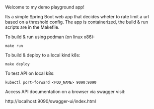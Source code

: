 ######

Welcome to my demo playground app!

Its a simple Spring Boot web app that decides wheter to rate limit a url based on a threshold config.
The app is containerized, the build & run scripts are in the Makefile.

To build & run using podman (on linux x86):
```
make run
```

To build & deploy to a local kind k8s:
```
make deploy
```

To test API on local k8s:
```
kubectl port-forward <POD_NAME> 9090:9090
```

Access API documentation on a browser via swagger visit:

http://localhost:9090/swagger-ui/index.html
